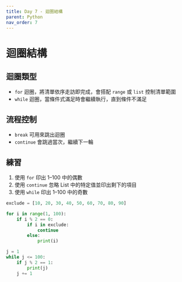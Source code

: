 ```yaml
---
title: Day 7 - 迴圈結構
parent: Python
nav_order: 7
---
```


# 迴圈結構

## 迴圈類型

- `for` 迴圈，將清單依序走訪即完成，會搭配 `range` 或 `list` 控制清單範圍
- `while` 迴圈，當條件式滿足時會繼續執行，直到條件不滿足

## 流程控制

- `break` 可用來跳出迴圈
- `continue` 會跳過當次，繼續下一輪

## 練習

1. 使用 `for` 印出 1–100 中的偶數
2. 使用 `continue` 忽略 List 中的特定值並印出剩下的項目
3. 使用 `while` 印出 1–100 中的奇數

```python
exclude = [10, 20, 30, 40, 50, 60, 70, 80, 90]

for i in range(1, 100):
    if i % 2 == 0:
        if i in exclude:
            continue
        else:
            print(i)

j = 1
while j <= 100:
    if j % 2 == 1:
        print(j)
    j += 1
```
